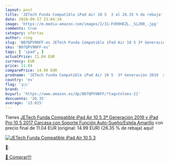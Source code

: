 ```yaml
---
layout: post
title: 'JETech Funda Compatible iPad Air 10 5  3 al 26.35 % de rebaja'
date: 2020-09-27 23:04:34
image: 'https://m.media-amazon.com/images/I/31-Fd99HEZL._SL200_.jpg'
comments: true
category: ofertas
author: ring
slug: 'B07QPV9NFF-es JETech Funda Compatible iPad Air 10 5 3ª Generación 2019 y...'
sku: 'B07QPV9NFF-es'
tags: [ 'ipad', ]
actualPrice: 11.04 EUR
currency: EUR
price: 11.04
comparePrice: 14.99 EUR
prodname: 'JETech Funda Compatible iPad Air 10 5  3ª Generación 2019  y iPad Pro 10 5 2017  Carcasa con Soporte Función  Auto-Sueño/Estela  Amarillo'
country: 'es'
flag: '🇪🇸'
brand: ''
buyurl: 'https://www.amazon.es/dp/B07QPV9NFF/?tag=tolees-21'
descuento: '26.35'
average: '13.015'
---
```


Tienes [JETech Funda Compatible iPad Air 10 5  3ª Generación 2019  y iPad Pro 10 5 2017  Carcasa con Soporte Función  Auto-Sueño/Estela  Amarillo](https://www.amazon.es/dp/B07QPV9NFF/?tag=tolees-21) con precio final de  11.04 EUR (original: 14.99 EUR) (26.35 %  de rebaja) aqui!

[![JETech Funda Compatible iPad Air 10 5  3](https://m.media-amazon.com/images/I/31-Fd99HEZL._SL200_.jpg)](https://www.amazon.es/dp/B07QPV9NFF/?tag=tolees-21)

🔎:


[🛒 Comprar!!!](https://www.amazon.es/dp/B07QPV9NFF/?tag=tolees-21)
